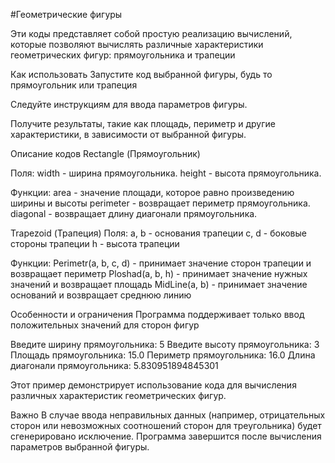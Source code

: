 #Геометрические фигуры

Эти коды представляет собой простую реализацию вычислений, которые позволяют вычислять различные характеристики геометрических фигур: прямоугольника и трапеции

Как использовать
Запустите код выбранной фигуры, будь то прямоугольник или трапеция 

Следуйте инструкциям для ввода параметров фигуры.

Получите результаты, такие как площадь, периметр и другие характеристики, в зависимости от выбранной фигуры.

Описание кодов
Rectangle (Прямоугольник)

Поля:
width - ширина прямоугольника.
height - высота прямоугольника.

Функции:
area - значение площади, которое равно произведению ширины и высоты 
perimeter - возвращает периметр прямоугольника.
diagonal - возвращает длину диагонали прямоугольника.

Trapezoid (Трапеция)
Поля: 
a, b - основания трапеции
c, d - боковые стороны трапеции
h - высота трапеции

Функции: 
Perimetr(a, b, c, d) - принимает значение сторон трапеции и возвращает периметр
Ploshad(a, b, h) - принимает значение нужных значений и возвращает площадь 
MidLine(a, b) - принимает значение оснований и возвращает среднюю линию


Особенности и ограничения
Программа поддерживает только ввод положительных значений для сторон фигур




Введите ширину прямоугольника:
5
Введите высоту прямоугольника:
3
Площадь прямоугольника: 15.0
Периметр прямоугольника: 16.0
Длина диагонали прямоугольника: 5.830951894845301



Этот пример демонстрирует использование кода для вычисления различных характеристик геометрических фигур.

Важно
В случае ввода неправильных данных (например, отрицательных сторон или невозможных соотношений сторон для треугольника) будет сгенерировано исключение.
Программа завершится после вычисления параметров выбранной фигуры.
